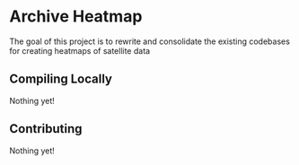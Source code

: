 # Archive Heatmap
The goal of this project is to rewrite and consolidate the existing codebases for creating heatmaps of satellite data

## Compiling Locally
Nothing yet!

## Contributing
Nothing yet!
